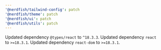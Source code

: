 ```yaml
---
'@nerdfish/tailwind-config': patch
'@nerdfish/theme': patch
'@nerdfish/ui': patch
'@nerdfish/utils': patch
---
```


Updated dependency `@types/react` to `^18.3.3`.
Updated dependency `react` to `>=18.3.1`.
Updated dependency `react-dom` to `>=18.3.1`.
